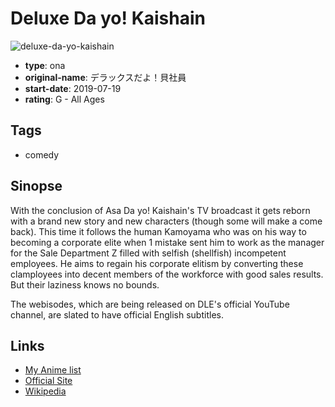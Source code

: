 # Deluxe Da yo! Kaishain

![deluxe-da-yo-kaishain](https://cdn.myanimelist.net/images/anime/1962/102130.jpg)

-   **type**: ona
-   **original-name**: デラックスだよ！貝社員
-   **start-date**: 2019-07-19
-   **rating**: G - All Ages

## Tags

-   comedy

## Sinopse

With the conclusion of Asa Da yo! Kaishain's TV broadcast it gets reborn with a brand new story and new characters (though some will make a come back). This time it follows the human Kamoyama who was on his way to becoming a corporate elite when 1 mistake sent him to work as the manager for the Sale Department Z filled with selfish (shellfish) incompetent employees. He aims to regain his corporate elitism by converting these clamployees into decent members of the workforce with good sales results. But their laziness knows no bounds.

The webisodes, which are being released on DLE's official YouTube channel, are slated to have official English subtitles.

## Links

-   [My Anime list](https://myanimelist.net/anime/40141/Deluxe_Da_yo_Kaishain)
-   [Official Site](https://ja.wikipedia.org/wiki/%E8%B2%9D%E7%A4%BE%E5%93%A1)
-   [Wikipedia](http://kaishain.net/news/2953.html)
